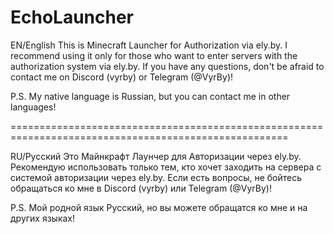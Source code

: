 # EchoLauncher

EN/English
This is Minecraft Launcher for Authorization via ely.by. 
I recommend using it only for those who want to enter servers with the authorization system via ely.by.
If you have any questions, don't be afraid to contact me on Discord (vyrby) or Telegram (@VyrBy)!

P.S. My native language is Russian, but you can contact me in other languages!


======================================================================================================


RU/Русский
Это Майнкрафт Лаунчер для Авторизации через ely.by. 
Рекомендую использовать только тем, кто хочет заходить на сервера с системой авторизации через ely.by.
Если есть вопросы, не бойтесь обращаться ко мне в Discord (vyrby) или Telegram (@VyrBy)!

P.S. Мой родной язык Русский, но вы можете обращатся ко мне и на других языках!

